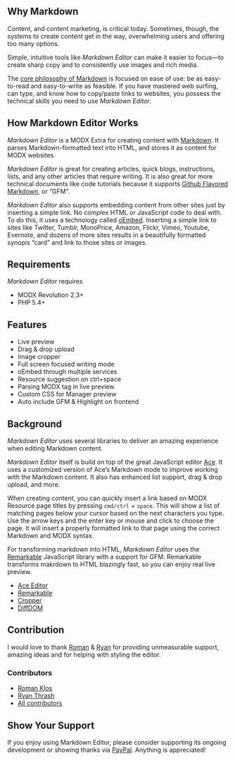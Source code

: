 ## Why Markdown

Content, and content marketing, is critical today. Sometimes, though, the systems to create content get in the way, overwhelming users and offering too many options. 

Simple, intuitive tools like _Markdown Editor_ can make it easier to focus—to create sharp copy and to consistently use images and rich media. 

The [core philosophy of Markdown](http://daringfireball.net/projects/markdown/syntax#philosophy) is focused on ease of use: be as easy-to-read and easy-to-write as feasible. If you have mastered web surfing, can type, and know how to copy/paste links to websites, you possess the technical skills you need to use _Markdown Editor_. 

## How Markdown Editor Works

_Markdown Editor_ is a MODX Extra for creating content with [Markdown](http://daringfireball.net/projects/markdown/syntax). It parses Markdown-formatted text into HTML, and stores it as content for MODX websites.

_Markdown Editor_ is great for creating articles, quick blogs, instructions, lists, and any other articles that require writing. It is also great for more technical documents like code tutorials because it supports [Github Flavored Markdown](https://help.github.com/articles/github-flavored-markdown/), or “GFM”.

_Markdown Editor_ also supports embedding content from other sites just by inserting a simple link. No complex HTML or JavaScript code to deal with. To do this, it uses a technology called [oEmbed](http://www.oembed.com/). Inserting a simple link to sites like Twitter, Tumblr, MonoPrice, Amazon, Flickr, Vimeo, Youtube, Evernote, and dozens of more sites results in a beautifully formatted synopis “card” and link to those sites or images.

## Requirements
_Markdown Editor_ requires 

- MODX Revolution 2.3+
- PHP 5.4+

## Features
- Live preview
- Drag & drop upload
- Image cropper
- Full screen focused writing mode
- oEmbed through multiple services
- Resource suggestion on ctrl+space
- Parsing MODX tag in live preview
- Custom CSS for Manager preview
- Auto include GFM & Highlight on frontend

## Background
_Markdown Editor_ uses several libraries to deliver an amazing experience when editing Markdown content.

_Markdown Editor_ itself is build on top of the great JavaScript editor [Ace](http://ace.c9.io/). It uses a customized version of Ace’s Markdown mode to improve working with the Markdown content. It also has enhanced list support, drag & drop upload, and more.

When creating content, you can quickly insert a link based on MODX Resource page titles by pressing `cmd/ctrl` + `space`. This will show a list of matching pages below your cursor based on the next characters you type. Use the arrow keys and the enter key or mouse and click to choose the page. It will insert a properly formatted link to that page using the correct Markdown and MODX syntax.

For transforming markdown into HTML, _Markdown Editor_ uses the [Remarkable](https://github.com/jonschlinkert/remarkable) JavaScript library with a support for GFM. Remarkable transforms makrdown to HTML blazingly fast, so you can enjoy real live preview.

- [Ace Editor](http://ace.c9.io/)
- [Remarkable](https://github.com/jonschlinkert/remarkable)
- [Cropper](https://github.com/fengyuanchen/cropper)
- [DiffDOM](https://github.com/fiduswriter/diffDOM)

## Contribution
I would love to thank [Roman](https://twitter.com/@renekopcem) & [Ryan](https://twitter.com/@rthrash) for providing unmeasurable support, amazing ideas and for helping with styling the editor.

### Contributors
- [Roman Klos](https://twitter.com/@renekopcem)
- [Ryan Thrash](https://twitter.com/@rthrash)
- [All contributors](https://github.com/TheBoxer/markdown-editor/graphs/contributors)

## Show Your Support
If you enjoy using Markdown Editor, please consider supporting its ongoing development or showing thanks via [PayPal](https://www.paypal.com/cgi-bin/webscr?cmd=_s-xclick&hosted_button_id=FE62UABYW2V6S). 
Anything is appreciated!